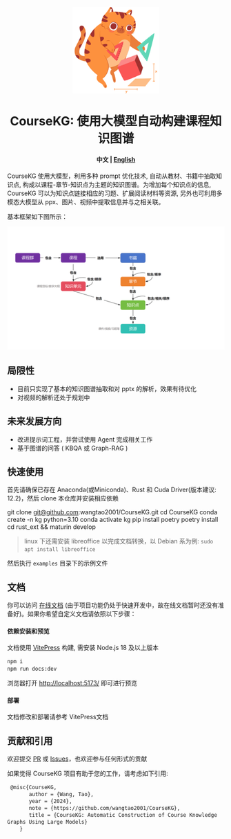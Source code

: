 <p align="center">
<img src="docs/public/logo.png" width="200"  alt="">
</p>

<div align="center">
<h1>
  CourseKG: 使用大模型自动构建课程知识图谱
</h1>
</div>

<h4 align="center">
    <p>
        <b>中文</b> | <a href="README_en.md">English</a>
    </p>
</h4>

CourseKG 使用大模型，利用多种 prompt 优化技术, 自动从教材、书籍中抽取知识点, 构成以课程-章节-知识点为主题的知识图谱。为增加每个知识点的信息, CourseKG 可以为知识点链接相应的习题、扩展阅读材料等资源, 另外也可利用多模态大模型从 ppx、图片、视频中提取信息并与之相关联。

基本框架如下图所示：

<p align="center">
<img src="docs/assets/framework.png" alt="" width="600">
<p align="center">

## 局限性

- 目前只实现了基本的知识图谱抽取和对 pptx 的解析，效果有待优化
- 对视频的解析还处于规划中

## 未来发展方向

- 改进提示词工程，并尝试使用 Agent 完成相关工作
- 基于图谱的问答 ( KBQA 或 Graph-RAG )

## 快速使用

首先请确保已存在 Anaconda(或Miniconda)、Rust 和 Cuda Driver(版本建议: 12.2)，然后 clone 本仓库并安装相应依赖

git clone git@github.com:wangtao2001/CourseKG.git
cd CourseKG
conda create -n kg python=3.10
conda activate kg
pip install poetry
poetry install
cd rust_ext && maturin develop

> linux 下还需安装 libreoffice 以完成文档转换，以 Debian 系为例: `sudo apt install libreoffice`

然后执行 `examples` 目录下的示例文件

## 文档

你可以访问 [在线文档](https://wangtao2001.github.io/CourseKG/) (由于项目功能仍处于快速开发中，故在线文档暂时还没有准备好)。如果你希望自定义文档请依照以下步骤：

#### 依赖安装和预览

文档使用 [VitePress](https://vitepress.dev/) 构建, 需安装 Node.js 18 及以上版本

```bash
npm i
npm run docs:dev
```

浏览器打开 [http://localhost:5173/](http://localhost:5173/) 即可进行预览

#### 部署

文档修改和部署请参考 VitePress文档

## 贡献和引用

欢迎提交 [PR](https://github.com/wangtao2001/CourseKG/pulls) 或 [Issues](https://github.com/wangtao2001/CourseKG/issues)，也欢迎参与任何形式的贡献

如果觉得 CourseKG 项目有助于您的工作，请考虑如下引用:

```
 @misc{CourseKG,
       author = {Wang, Tao},
       year = {2024},
       note = {https://github.com/wangtao2001/CourseKG},
       title = {CourseKG: Automatic Construction of Course Knowledge Graphs Using Large Models}
    }
```
